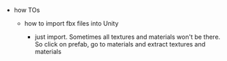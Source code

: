  * how TOs

    * how to import fbx files into Unity

      * just import. Sometimes all textures and materials won't be there. So click on prefab, go to materials and extract textures and materials 